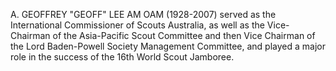 A. GEOFFREY "GEOFF" LEE AM OAM (1928-2007) served as the International Commissioner of Scouts Australia, as well as the Vice-Chairman of the Asia-Pacific Scout Committee and then Vice Chairman of the Lord Baden-Powell Society Management Committee, and played a major role in the success of the 16th World Scout Jamboree.
